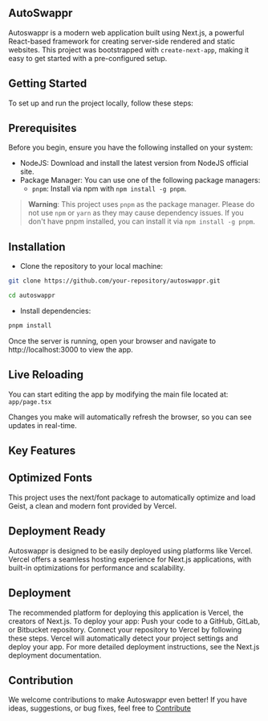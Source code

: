 ## AutoSwappr
Autoswappr is a modern web application built using Next.js, a powerful React-based framework for creating server-side rendered and static websites. This project was bootstrapped with `create-next-app`, making it easy to get started with a pre-configured setup.

## Getting Started

To set up and run the project locally, follow these steps:

## Prerequisites
Before you begin, ensure you have the following installed on your system:
- NodeJS: Download and install the latest version from NodeJS official site.
- Package Manager: You can use one of the following package managers:
    - `pnpm`: Install via npm with `npm install -g pnpm`.

> **Warning**: This project uses `pnpm` as the package manager. Please do not use `npm` or `yarn` as they may cause dependency issues. If you don't have pnpm installed, you can install it via `npm install -g pnpm`.

## Installation

- Clone the repository to your local machine:
```bash
git clone https://github.com/your-repository/autoswappr.git

cd autoswappr
```

- Install dependencies:
```bash
pnpm install
```

Once the server is running, open your browser and navigate to http://localhost:3000 to view the app.

## Live Reloading
You can start editing the app by modifying the main file located at: `app/page.tsx`

Changes you make will automatically refresh the browser, so you can see updates in real-time.

## Key Features
## Optimized Fonts
This project uses the next/font package to automatically optimize and load Geist, a clean and modern font provided by Vercel.

## Deployment Ready
Autoswappr is designed to be easily deployed using platforms like Vercel. Vercel offers a seamless hosting experience for Next.js applications, with built-in optimizations for performance and scalability.



## Deployment
The recommended platform for deploying this application is Vercel, the creators of Next.js. To deploy your app:
Push your code to a GitHub, GitLab, or Bitbucket repository.
Connect your repository to Vercel by following these steps.
Vercel will automatically detect your project settings and deploy your app.
For more detailed deployment instructions, see the Next.js deployment documentation.

## Contribution
We welcome contributions to make Autoswappr even better! If you have ideas, suggestions, or bug fixes, feel free to [Contribute](./contributing.md)
